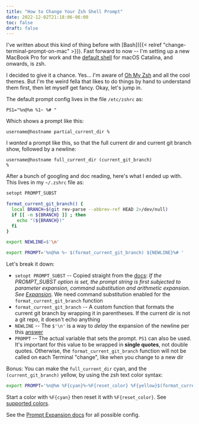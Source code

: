 ```yaml
---
title: "How to Change Your Zsh Shell Prompt"
date: 2022-12-02T21:18:06-06:00
toc: false
draft: false
---
```


I've written about this kind of thing before with [Bash]({{< relref "change-terminal-prompt-on-mac" >}}). Fast forward to now -- I'm setting up a new MacBook Pro for work and the [default shell](https://support.apple.com/en-us/HT208050) for macOS Catalina, and onwards, is zsh.

<!--more-->

I decided to give it a chance. Yes... I'm aware of [Oh My Zsh](https://github.com/ohmyzsh/ohmyzsh) and all the cool themes. But I'm the weird fella that likes to do things by hand to understand them first, then let myself get fancy. Okay, let's jump in.

The default prompt config lives in the file `/etc/zshrc` as:

```
PS1="%n@%m %1~ %# "
```

Which shows a prompt like this:

```
username@hostname partial_current_dir %
```

I _wanted_ a prompt like this, so that the full current dir and current git branch show, followed by a newline:

```
username@hostname full_current_dir (current_git_branch)
%
```

After a bunch of googling and doc reading, here's what I ended up with. This lives in my `~/.zshrc` file as:

```sh
setopt PROMPT_SUBST

format_current_git_branch() {
  local BRANCH=$(git rev-parse --abbrev-ref HEAD 2>/dev/null)
  if [[ -n ${BRANCH} ]] ; then
    echo "(${BRANCH})"
  fi
}

export NEWLINE=$'\n'

export PROMPT='%n@%m %~ $(format_current_git_branch) ${NEWLINE}%# '
```

Let's break it down:

- `setopt PROMPT_SUBST` -- Copied straight from the [docs](https://zsh.sourceforge.io/Doc/Release/Prompt-Expansion.html): _If the PROMPT_SUBST option is set, the prompt string is first subjected to parameter expansion, command substitution and arithmetic expansion. See [Expansion](https://zsh.sourceforge.io/Doc/Release/Expansion.html#Expansion)_. We need command substitution enabled for the `format_current_git_branch` function
- `format_current_git_branch` -- A custom function that formats the current git branch by wrapping it in parentheses. If the current dir is not a git repo, it doesn't echo anything
- `NEWLINE` -- The `$'\n'` is a way to _delay_ the expansion of the newline per this [answer](https://unix.stackexchange.com/a/126316)
- `PROMPT` -- The actual variable that sets the prompt. `PS1` can also be used. It's important for this value to be wrapped in **single quotes**, not double quotes. Otherwise, the `format_current_git_branch` function will not be called on each Terminal "change", like when you change to a new dir

Bonus: You can make the `full_current_dir` cyan, and the `(current_git_branch)` yellow, by using the zsh text color syntax:

```sh
export PROMPT='%n@%m %F{cyan}%~%F{reset_color} %F{yellow}$(format_current_git_branch)%F{reset_color} ${NEWLINE}%# '
```

Start a color with `%F{cyan}` then reset it with `%F{reset_color}`. See [supported colors](https://stackoverflow.com/a/2534676).

See the [Prompt Expansion docs](https://zsh.sourceforge.io/Doc/Release/Prompt-Expansion.html) for all possible config.
